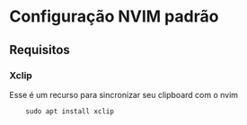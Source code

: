 # Configuração NVIM padrão


## Requisitos

### Xclip

Esse é um recurso para  sincronizar seu clipboard com o nvim

```
    sudo apt install xclip
```
